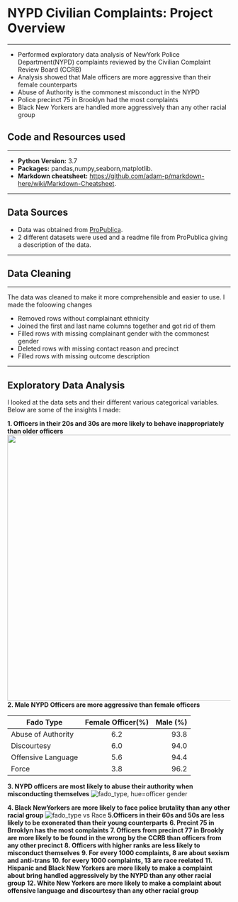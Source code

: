 
# NYPD Civilian Complaints: Project Overview
***
* Performed exploratory data analysis of NewYork Police Department(NYPD) complaints reviewed by the Civilian Complaint Review Board (CCRB)
* Analysis showed that Male officers are more aggressive than their female counterparts
* Abuse of Authority is the commonest misconduct in the NYPD
* Police precinct 75 in Brooklyn had the most complaints  
* Black New Yorkers are handled more aggressively than any other racial group

## Code and Resources used
***
- **Python Version:** 3.7
- **Packages:** pandas,numpy,seaborn,matplotlib.
- **Markdown cheatsheet:** https://github.com/adam-p/markdown-here/wiki/Markdown-Cheatsheet.
***
## Data Sources
- Data was obtained from [ProPublica](https://www.propublica.org/article/nypd-civilian-complaint-review-board-editors-note).
- 2 different datasets were used and a readme file from ProPublica giving a description of the data.
***
## Data Cleaning
***
The data was cleaned to make it more comprehensible and easier to use. I made the foloowing changes
* Removed rows without complainant ethnicity
* Joined the first and last name columns together and got rid of them
* Filled rows with missing complainant gender with the commonest gender
* Deleted rows with missing contact reason and precinct
* Filled rows with missing outcome description
***
## Exploratory Data Analysis
I looked at the data sets and their different various categorical variables.
Below are some of the insights I made:

**1. Officers in their 20s and 30s are more likely to behave inappropriately than older officers**
<img src="https://user-images.githubusercontent.com/58377262/89234537-23e9b500-d5e4-11ea-865b-a4d1376d2354.png" height=600 width=1200 align=left>
 

**2. Male NYPD Officers are more aggressive than female officers**

| Fado Type          | Female Officer(%) | Male (%) |
| ------------------ |:-----------------:| --------:|
| Abuse of Authority | 6.2               |   93.8   |
|        Discourtesy | 6.0               |   94.0   |
| Offensive Language | 5.6               |   94.4   |
|              Force | 3.8               |   96.2   |

**3. NYPD officers are most likely to abuse their authority when misconducting themselves** 
![fado_type, hue=officer gender](https://user-images.githubusercontent.com/58377262/89235674-8c399600-d5e6-11ea-960f-497f35463ee9.png)


**4. Black NewYorkers are more likely to face police brutality than any other racial group**
![fado_type vs Race](https://user-images.githubusercontent.com/58377262/89235925-23065280-d5e7-11ea-8fc2-a239b3c978ca.png)
**5.Officers  in their 60s and 50s are less likely to be exonerated than their young counterparts**
**6. Precint 75 in Brroklyn has the most complaints**
**7. Officers from precinct 77 in Brookly are more likely to be found in the wrong by the CCRB than officers from any other precinct**
**8. Officers with higher ranks are less likely to misconduct themselves**
**9. For every 1000 complaints, 8 are about sexism and anti-trans**
**10. for every 1000 complaints, 13 are race reelated**
**11. Hispanic and Black New Yorkers are more likely to make a complaint about bring handled aggressively by the NYPD than any other racial group**
**12. White New Yorkers are more likely to make a complaint about offensive language and discourtesy than any other racial group**

